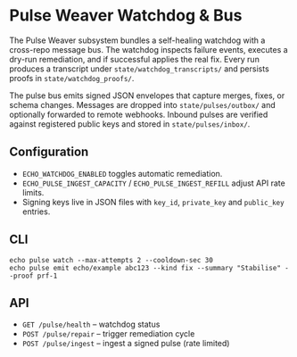 # Pulse Weaver Watchdog & Bus

The Pulse Weaver subsystem bundles a self-healing watchdog with a cross-repo
message bus.  The watchdog inspects failure events, executes a dry-run
remediation, and if successful applies the real fix.  Every run produces a
transcript under `state/watchdog_transcripts/` and persists proofs in
`state/watchdog_proofs/`.

The pulse bus emits signed JSON envelopes that capture merges, fixes, or schema
changes.  Messages are dropped into `state/pulses/outbox/` and optionally
forwarded to remote webhooks.  Inbound pulses are verified against registered
public keys and stored in `state/pulses/inbox/`.

## Configuration

- `ECHO_WATCHDOG_ENABLED` toggles automatic remediation.
- `ECHO_PULSE_INGEST_CAPACITY` / `ECHO_PULSE_INGEST_REFILL` adjust API rate
  limits.
- Signing keys live in JSON files with `key_id`, `private_key` and
  `public_key` entries.

## CLI

```
echo pulse watch --max-attempts 2 --cooldown-sec 30
echo pulse emit echo/example abc123 --kind fix --summary "Stabilise" --proof prf-1
```

## API

- `GET /pulse/health` – watchdog status
- `POST /pulse/repair` – trigger remediation cycle
- `POST /pulse/ingest` – ingest a signed pulse (rate limited)
